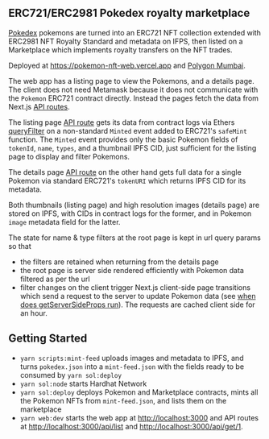 ## ERC721/ERC2981 Pokedex royalty marketplace

[Pokedex](https://github.com/Purukitto/pokemon-data.json) pokemons are turned into an ERC721 NFT collection extended with ERC2981 NFT Royalty Standard and metadata on IFPS, then listed on a Marketplace which implements royalty transfers on the NFT trades.

Deployed at https://pokemon-nft-web.vercel.app and [Polygon Mumbai](https://mumbai.polygonscan.com/address/0x22448d0D2a0685c713e568272de1aFc7F8BEE644).

The web app has a listing page to view the Pokemons, and a details page. The client does not need Metamask because it does not communicate with the `Pokemon` ERC721 contract directly. Instead the pages fetch the data from Next.js [API routes](https://nextjs.org/docs/api-routes/introduction).

The listing page [API route](https://pokemon-nft-web.vercel.app/api/list) gets its data from contract logs via Ethers [queryFilter](https://docs.ethers.io/v5/api/contract/contract/#Contract-queryFilter) on a non-standard `Minted` event added to ERC721's `safeMint` function. The `Minted` event provides only the basic Pokemon fields of `tokenId`, `name`, `types`, and a thumbnail IPFS CID, just sufficient for the listing page to display and filter Pokemons.

The details page [API route](https://pokemon-nft-web.vercel.app/api/get/1) on the other hand gets full data for a single Pokemon via standard ERC721's `tokenURI` which returns IPFS CID for its metadata.

Both thumbnails (listing page) and high resolution images (details page) are stored on IPFS, with CIDs in contract logs for the former, and in Pokemon `image` metadata field for the latter.

The state for name & type filters at the root page is kept in url query params so that

- the filters are retained when returning from the details page
- the root page is server side rendered efficiently with Pokemon data filtered as per the url
- filter changes on the client trigger Next.js client-side page transitions which send a request to the server to update Pokemon data (see [when does getServerSideProps run](https://nextjs.org/docs/basic-features/data-fetching/get-server-side-props#when-does-getserversideprops-run)). The requests are cached client side for an hour.

## Getting Started

- `yarn scripts:mint-feed` uploads images and metadata to IPFS, and turns `pokedex.json` into a `mint-feed.json` with the fields ready to be consumed by `yarn sol:deploy`
- `yarn sol:node` starts Hardhat Network
- `yarn sol:deploy` deploys Pokemon and Marketplace contracts, mints all the Pokemon NFTs from `mint-feed.json`, and lists them on the marketplace
- `yarn web:dev` starts the web app at [http://localhost:3000](http://localhost:3000) and API routes at [http://localhost:3000/api/list](http://localhost:3000/api/list) and [http://localhost:3000/api/get/1](http://localhost:3000/api/get/1).
